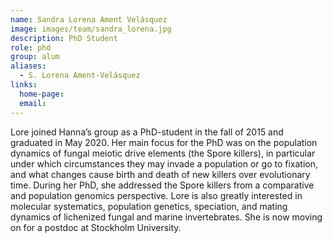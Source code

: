 ```yaml
---
name: Sandra Lorena Ament Velásquez
image: images/team/sandra_lorena.jpg
description: PhD Student
role: phd
group: alum
aliases:
  - S. Lorena Ament-Velásquez
links:
  home-page:
  email: 
---
```


Lore joined Hanna’s group as a PhD-student in the fall of 2015 and graduated in May 2020. Her main focus for the PhD was on the population dynamics of fungal meiotic drive elements (the Spore killers), in particular under which circumstances they may invade a population or go to fixation, and what changes cause birth and death of new killers over evolutionary time. During her PhD, she addressed the Spore killers from a comparative and population genomics perspective. Lore is also greatly interested in molecular systematics, population genetics, speciation, and mating dynamics of lichenized fungal and marine invertebrates. She is now moving on for a postdoc at Stockholm University.